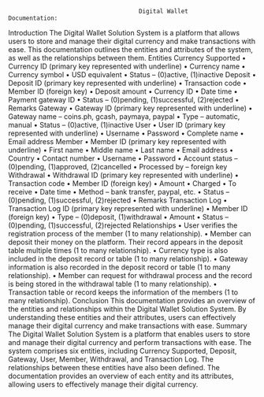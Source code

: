                                          Digital Wallet 
    Documentation:

    
Introduction
The Digital Wallet Solution System is a platform that allows users to store and manage their digital currency and make transactions with ease. This documentation outlines the entities and attributes of the system, as well as the relationships between them.
Entities
Currency Supported
	•	Currency ID (primary key represented with underline)
	•	Currency name
	•	Currency symbol
	•	USD equivalent
	•	Status – (0)active, (1)inactive
Deposit
	•	Deposit ID (primary key represented with underline)
	•	Transaction code
	•	Member ID (foreign key)
	•	Deposit amount
	•	Currency ID
	•	Date time
	•	Payment gateway ID
	•	Status – (0)pending, (1)successful, (2)rejected
	•	Remarks
Gateway
	•	Gateway ID (primary key represented with underline)
	•	Gateway name – coins.ph, gcash, paymaya, paypal
	•	Type – automatic, manual
	•	Status – (0)active, (1)inactive
User
	•	User ID (primary key represented with underline)
	•	Username
	•	Password
	•	Complete name
	•	Email address
Member
	•	Member ID (primary key represented with underline)
	•	First name
	•	Middle name
	•	Last name
	•	Email address
	•	Country
	•	Contact number
	•	Username
	•	Password
	•	Account status – (0)pending, (1)approved, (2)cancelled
	•	Processed by – foreign key
Withdrawal
	•	Withdrawal ID (primary key represented with underline)
	•	Transaction code
	•	Member ID (foreign key)
	•	Amount
	•	Charged
	•	To receive
	•	Date time
	•	Method – bank transfer, paypal, etc.
	•	Status – (0)pending, (1)successful, (2)rejected
	•	Remarks
Transaction Log
	•	Transaction Log ID (primary key represented with underline)
	•	Member ID (foreign key)
	•	Type – (0)deposit, (1)withdrawal
	•	Amount
	•	Status – (0)pending, (1)successful, (2)rejected
Relationships
	•	User verifies the registration process of the member (1 to many relationship).
	•	Member can deposit their money on the platform. Their record appears in the deposit table multiple times (1 to many relationship).
	•	Currency type is also included in the deposit record or table (1 to many relationship).
	•	Gateway information is also recorded in the deposit record or table (1 to many relationship).
	•	Member can request for withdrawal process and the record is being stored in the withdrawal table (1 to many relationship).
	•	Transaction table or record keeps the information of the members (1 to many relationship).
Conclusion
This documentation provides an overview of the entities and relationships within the Digital Wallet Solution System. By understanding these entities and their attributes, users can effectively manage their digital currency and make transactions with ease.
Summary
The Digital Wallet Solution System is a platform that enables users to store and manage their digital currency and perform transactions with ease. The system comprises six entities, including Currency Supported, Deposit, Gateway, User, Member, Withdrawal, and Transaction Log. The relationships between these entities have also been defined. The documentation provides an overview of each entity and its attributes, allowing users to effectively manage their digital currency.
